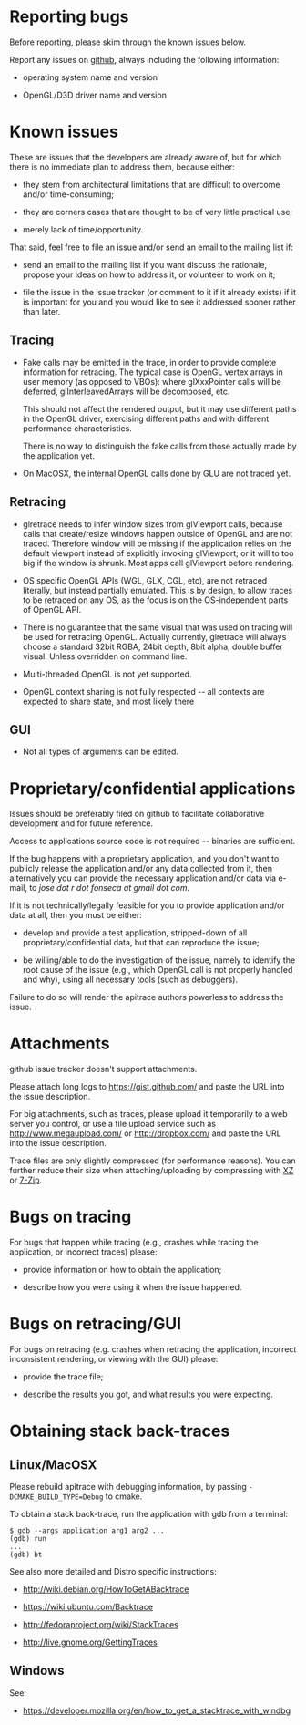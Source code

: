 Reporting bugs
==============

Before reporting, please skim through the known issues below.

Report any issues on [github](https://github.com/apitrace/apitrace/issues),
always including the following information:

* operating system name and version

* OpenGL/D3D driver name and version


Known issues
============

These are issues that the developers are already aware of, but for which there
is no immediate plan to address them, because either:

* they stem from architectural limitations that are difficult to overcome
  and/or time-consuming;

* they are corners cases that are thought to be of very little practical use;

* merely lack of time/opportunity.

That said, feel free to file an issue and/or send an email to the mailing list
if:

* send an email to the mailing list if you want discuss the rationale, propose
  your ideas on how to address it, or volunteer to work on it;

* file the issue in the issue tracker (or comment to it if it already exists)
  if it is important for you and you would like to see it addressed sooner
  rather than later.


Tracing
-------

* Fake calls may be emitted in the trace, in order to provide complete
  information for retracing.  The typical case is OpenGL vertex arrays in user
  memory (as opposed to VBOs): where glXxxPointer calls will be deferred,
  glInterleavedArrays will be decomposed, etc.

  This should not affect the rendered output, but it may use different paths in
  the OpenGL driver, exercising different paths and with different performance
  characteristics.

  There is no way to distinguish the fake calls from those actually
  made by the application yet.

* On MacOSX, the internal OpenGL calls done by GLU are not traced yet.


Retracing
---------

* glretrace needs to infer window sizes from glViewport calls, because calls
  that create/resize windows happen outside of OpenGL and are not traced.
  Therefore window will be missing if the application relies on the default
  viewport instead of explicitly invoking glViewport; or it will to too big if
  the window is shrunk.  Most apps call glViewport before rendering.

* OS specific OpenGL APIs (WGL, GLX, CGL, etc), are not retraced literally, but
  instead partially emulated.  This is by design, to allow traces to be
  retraced on any OS, as the focus is on the OS-independent parts of OpenGL API.

* There is no guarantee that the same visual that was used on tracing will be
  used for retracing OpenGL.  Actually currently, glretrace will always choose
  a standard 32bit RGBA, 24bit depth, 8bit alpha, double buffer visual.  Unless
  overridden on command line.

* Multi-threaded OpenGL is not yet supported.

* OpenGL context sharing is not fully respected -- all contexts are expected to
  share state, and most likely there


GUI
---

* Not all types of arguments can be edited.



Proprietary/confidential applications
=====================================

Issues should be preferably filed on github to facilitate collaborative
development and for future reference.

Access to applications source code is not required -- binaries are sufficient.

If the bug happens with a proprietary application, and you don't want to
publicly release the application and/or any data collected from it, then
alternatively you can provide the necessary application and/or data via e-mail,
to *jose dot r dot fonseca at gmail dot com*.

If it is not technically/legally feasible for you to provide application and/or
data at all, then you must be either:

* develop and provide a test application, stripped-down of all
  proprietary/confidential data, but that can reproduce the issue;

* be willing/able to do the investigation of the issue, namely to identify the
  root cause of the issue (e.g., which OpenGL call is not properly handled and
  why), using all necessary tools (such as debuggers).

Failure to do so will render the apitrace authors powerless to address the
issue.


Attachments
===========

github issue tracker doesn't support attachments.

Please attach long logs to https://gist.github.com/ and paste the URL into the
issue description.

For big attachments, such as traces, please upload it temporarily to a web
server you control, or use a file upload service such as
http://www.megaupload.com/ or http://dropbox.com/ and paste the URL into the
issue description.

Trace files are only slightly compressed (for performance reasons).  You can
further reduce their size when attaching/uploading by compressing with
[XZ](http://tukaani.org/xz/) or [7-Zip](http://www.7-zip.org/).


Bugs on tracing
===============

For bugs that happen while tracing (e.g., crashes while tracing the
application, or incorrect traces) please:

* provide information on how to obtain the application;

* describe how you were using it when the issue happened.


Bugs on retracing/GUI
=====================

For bugs on retracing (e.g. crashes when retracing the application,
incorrect inconsistent rendering, or viewing with the GUI) please:

* provide the trace file;

* describe the results you got, and what results you were expecting.


Obtaining stack back-traces
===========================


Linux/MacOSX
------------

Please rebuild apitrace with debugging information, by passing
`-DCMAKE_BUILD_TYPE=Debug` to cmake.

To obtain a stack back-trace, run the application with gdb from a terminal:

    $ gdb --args application arg1 arg2 ...
    (gdb) run
    ...
    (gdb) bt


See also more detailed and Distro specific instructions:

* http://wiki.debian.org/HowToGetABacktrace

* https://wiki.ubuntu.com/Backtrace

* http://fedoraproject.org/wiki/StackTraces

* http://live.gnome.org/GettingTraces


Windows
-------

See:

* https://developer.mozilla.org/en/how_to_get_a_stacktrace_with_windbg
